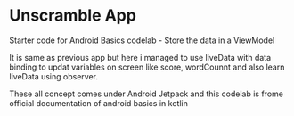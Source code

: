 Unscramble App
===================================

Starter code for Android Basics codelab - Store the data in a ViewModel

It is same as previous app but here i managed to use liveData with data binding to updat variables on screen like score,
wordCounnt and also learn liveData using observer.

These all concept comes under Android Jetpack and this codelab is frome official documentation of android basics in kotlin 



